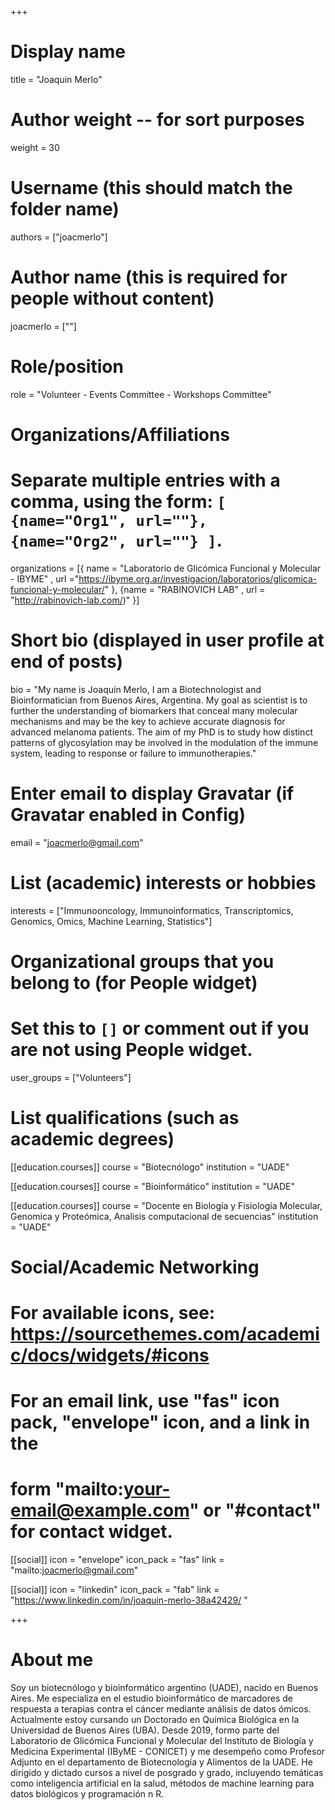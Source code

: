 +++
# Display name
title = "Joaquin Merlo"

# Author weight -- for sort purposes
weight = 30

# Username (this should match the folder name)
authors = ["joacmerlo"]

# Author name (this is required for people without content)
joacmerlo = [""]

# Role/position
role = "Volunteer - Events Committee - Workshops Committee"

# Organizations/Affiliations
#   Separate multiple entries with a comma, using the form: `[ {name="Org1", url=""}, {name="Org2", url=""} ]`.
organizations = [{ name = "Laboratorio de Glicómica Funcional y Molecular - IBYME" , url ="https://ibyme.org.ar/investigacion/laboratorios/glicomica-funcional-y-molecular/" }, {name = "RABINOVICH LAB" , url = "http://rabinovich-lab.com/)" }]

# Short bio (displayed in user profile at end of posts)
bio = "My name is Joaquín Merlo, I am a Biotechnologist and Bioinformatician from Buenos Aires, Argentina. My goal as scientist is to further the understanding of biomarkers that conceal many molecular mechanisms and may be the key to achieve accurate diagnosis for advanced melanoma patients. The aim of my PhD is to study how distinct patterns of glycosylation may be involved in the modulation of the immune system, leading to response or failure to immunotherapies."

# Enter email to display Gravatar (if Gravatar enabled in Config)
email = "joacmerlo@gmail.com"

# List (academic) interests or hobbies
interests = ["Immunooncology, Immunoinformatics, Transcriptomics, Genomics, Omics, Machine Learning, Statistics"]

# Organizational groups that you belong to (for People widget)
#   Set this to `[]` or comment out if you are not using People widget.
user_groups = ["Volunteers"] 

# List qualifications (such as academic degrees)
[[education.courses]]
  course = "Biotecnólogo"
  institution = "UADE"

[[education.courses]]
  course = "Bioinformático"
  institution = "UADE"

[[education.courses]]
  course = "Docente en Biología y Fisiología Molecular, Genomica y Proteómica, Analisis computacional de secuencias"
  institution = "UADE"


# Social/Academic Networking
# For available icons, see: https://sourcethemes.com/academic/docs/widgets/#icons
#   For an email link, use "fas" icon pack, "envelope" icon, and a link in the
#   form "mailto:your-email@example.com" or "#contact" for contact widget.

[[social]]
  icon = "envelope"
  icon_pack = "fas"
  link = "mailto:joacmerlo@gmail.com"


[[social]]
  icon = "linkedin"
  icon_pack = "fab"
  link = "https://www.linkedin.com/in/joaquin-merlo-38a42429/ "


+++

# About me 

Soy un biotecnólogo y bioinformático argentino (UADE), nacido en Buenos Aires. Me especializa en el estudio bioinformático de marcadores de respuesta a terapias contra el cáncer mediante análisis de datos ómicos. Actualmente estoy cursando un Doctorado en Química Biológica en la Universidad de Buenos Aires (UBA). Desde 2019, formo parte del Laboratorio de Glicómica Funcional y Molecular del Instituto de Biología y Medicina Experimental (IByME - CONICET) y me desempeño como Profesor Adjunto en el departamento de Biotecnología y Alimentos de la UADE. He dirigido y dictado cursos a nivel de posgrado y grado, incluyendo temáticas como inteligencia artificial en la salud, métodos de machine learning para datos biológicos y programación n R.